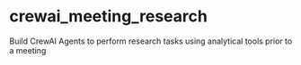 # crewai_meeting_research
Build CrewAI Agents to perform research tasks using analytical tools prior to a meeting
